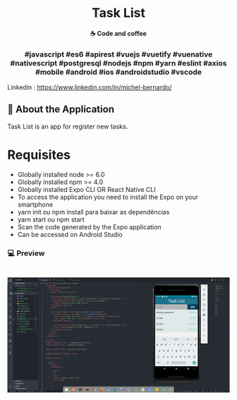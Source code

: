 <h1 align="center">
   Task List
</h1>


<h4 align="center">
  ☕ Code and coffee
</h4>


<h3 align="center">
  #javascript #es6 #apirest #vuejs #vuetify #vuenative #nativescript #postgresql #nodejs #npm #yarn #eslint #axios #mobile #android #ios #androidstudio #vscode 
</h3>


Linkedin : https://www.linkedin.com/in/michel-bernardo/

## :rocket: About the Application

Task List is an app for register new tasks.

# Requisites
- Globally installed node >= 6.0
- Globally installed npm >= 4.0
- Globally installed Expo CLI OR React Native CLI
- To access the application you need to install the Expo on your smartphone
- yarn init ou npm install para baixar as dependências
- yarn start ou npm start
- Scan the code generated by the Expo application
- Can be accessed on Android Studio

### 💻 Preview

<h1 align="center">
    <img alt="Be The Hero" src="https://github.com/michelbernardods/task-list/blob/master/todolist.png"  /> 
</h1>
